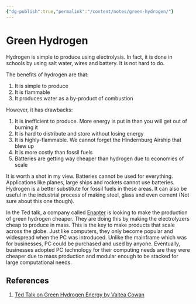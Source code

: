 ```yaml
---
{"dg-publish":true,"permalink":"/content/notes/green-hydrogen/"}
---
```


# Green Hydrogen

Hydrogen is simple to produce using electrolysis. In fact, it is done in schools by using salt water, wires and battery. It is not hard to do.

The benefits of hydrogen are that:
1. It is simple to produce
2. It is flammable
3. It produces water as a by-product of combustion

However, it has drawbacks:
1. It is inefficient to produce. More energy is put in than you will get out of burning it
2. It is hard to distribute and store without losing energy
3. It is highly-flammable. We cannot forget the Hindernburg Airship that blew up
4. It is more costly than fossil fuels
5. Batteries are getting way cheaper than hydrogen due to economies of scale

It is worth a shot in my view. Batteries cannot be used for everything. Applications like planes, large ships and rockets cannot use batteries. Hydrogen is a better substitute for fossil fuels in these areas. It can also be useful in the industrial process of making steel, glass and even cement (Not sure about this one though).

In the Ted talk, a company called [Enapter](https://www.enapter.com/) is looking to make the production of green hydrogen cheaper. They are doing this by making the electrolyzers cheap to produce in mass. This is the key to make products that scale across the globe. Just like computers, they only become popular and widespread when the PC was introduced. Unlike the mainframe which was for businesses, PC could be purchased and used by anyone. Eventually, businesses adopted PC technology for their computing needs are they were cheaper due to mass production and modular enough to be stacked for large computational needs.

## References
1. [Ted Talk on Green Hydrogen Energy by Vaitea Cowan](https://youtu.be/9OLxBvLvCoM?list=TLPQMTQwOTIwMjJ9qGogVz2wiA)
